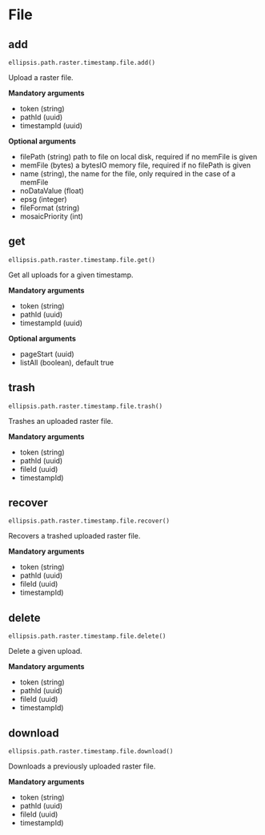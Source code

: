 # File

## add

    ellipsis.path.raster.timestamp.file.add()

Upload a raster file.

**Mandatory arguments**

- token (string)
- pathId (uuid)
- timestampId (uuid)


**Optional arguments**

- filePath (string) path to file on local disk, required if no memFile is given
- memFile (bytes) a bytesIO memory file, required if no filePath is given
- name (string), the name for the file, only required in the case of a memFile
- noDataValue (float)
- epsg (integer)
- fileFormat (string)
- mosaicPriority (int)

## get

    ellipsis.path.raster.timestamp.file.get()

Get all uploads for a given timestamp.

**Mandatory arguments**

- token (string)
- pathId (uuid)
- timestampId (uuid)

**Optional arguments**

- pageStart (uuid)
- listAll (boolean), default true


## trash

    ellipsis.path.raster.timestamp.file.trash()

Trashes an uploaded raster file.

**Mandatory arguments**

- token (string)
- pathId (uuid)
- fileId (uuid)
- timestampId)

## recover

    ellipsis.path.raster.timestamp.file.recover()

Recovers a trashed uploaded raster file.

**Mandatory arguments**

- token (string)
- pathId (uuid)
- fileId (uuid)
- timestampId)

## delete

    ellipsis.path.raster.timestamp.file.delete()

Delete a given upload.

**Mandatory arguments**

- token (string)
- pathId (uuid)
- fileId (uuid)
- timestampId)

## download

    ellipsis.path.raster.timestamp.file.download()

Downloads a previously uploaded raster file.

**Mandatory arguments**

- token (string)
- pathId (uuid)
- fileId (uuid)
- timestampId)



